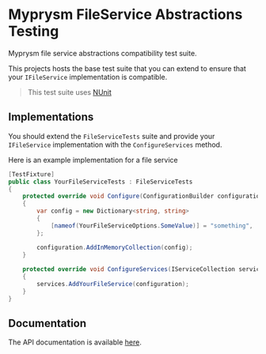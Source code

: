 ﻿# Myprysm FileService Abstractions Testing

Myprysm file service abstractions compatibility test suite.

This projects hosts the base test suite
that you can extend to ensure that your `IFileService` implementation is compatible.

> This test suite uses [NUnit](https://nunit.org/)

## Implementations

You should extend the `FileServiceTests` suite and provide your `IFileService` implementation
with the `ConfigureServices` method.

Here is an example implementation for a file service

```c#
[TestFixture]
public class YourFileServiceTests : FileServiceTests
{
    protected override void Configure(ConfigurationBuilder configuration)
    {
        var config = new Dictionary<string, string>
        {
            [nameof(YourFileServiceOptions.SomeValue)] = "something",
        };

        configuration.AddInMemoryCollection(config);
    }
    
    protected override void ConfigureServices(IServiceCollection services, IConfiguration configuration)
    {
        services.AddYourFileService(configuration);
    }
}
```

## Documentation

The API documentation is available [here](documentation/index.md).
